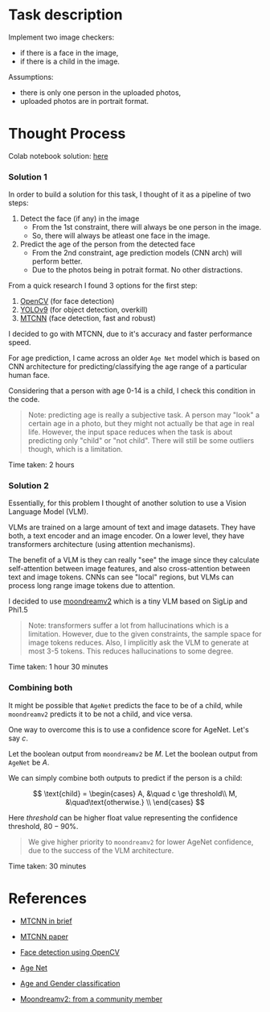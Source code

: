 # Task description

Implement two image checkers:
- if there is a face in the image,
- if there is a child in the image.

Assumptions:
- there is only one person in the uploaded photos,
- uploaded photos are in portrait format.


# Thought Process

Colab notebook solution: [here](https://colab.research.google.com/drive/11DQIadiFSDEzShFCabw_indxmXo-AB1Y?usp=sharing)


### Solution 1
In order to build a solution for this task, I thought of it as a pipeline of two steps:

1. Detect the face (if any) in the image
    - From the 1st constraint, there will always be one person in the image.
    - So, there will always be atleast one face in the image.
2. Predict the age of the person from the detected face
    - From the 2nd constraint, age prediction models (CNN arch) will perform better.
    - Due to the photos being in potrait format. No other distractions.


From a quick research I found 3 options for the first step:

1. [OpenCV](https://opencv.org) (for face detection)
2. [YOLOv9](https://arxiv.org/abs/2402.13616) (for object detection, overkill)
3. [MTCNN](https://arxiv.org/abs/1604.02878) (face detection, fast and robust)

I decided to go with MTCNN, due to it's accuracy and faster performance speed.

For age prediction, I came across an older `Age Net` model which is based on CNN architecture for predicting/classifying the age range of a particular human face.

Considering that a person with age 0-14 is a child, I check this condition in the code.


> Note: predicting age is really a subjective task. A person may "look" a certain age in a photo, but they might not actually be that age in real life. However, the input space reduces when the task is about predicting only "child" or "not child". There will still be some outliers though, which is a limitation.

Time taken: 2 hours

### Solution 2
Essentially, for this problem I thought of another solution to use a Vision Language Model (VLM).

VLMs are trained on a large amount of text and image datasets. They have both, a text encoder and an image encoder. On a lower level, they have transformers architecture (using attention mechanisms).

The benefit of a VLM is they can really "see" the image since they calculate self-attention between image features, and also cross-attention between text and image tokens. CNNs can see "local" regions, but VLMs can process long range image tokens due to attention.

I decided to use [moondreamv2](https://huggingface.co/vikhyatk/moondream2) which is a tiny VLM based on SigLip and Phi1.5

> Note: transformers suffer a lot from hallucinations which is a limitation. However, due to the given constraints, the sample space for image tokens reduces. Also, I implicitly ask the VLM to generate at most 3-5 tokens. This reduces hallucinations to some degree.

Time taken: 1 hour 30 minutes


### Combining both

It might be possible that `AgeNet` predicts the face to be of a child, while `moondreamv2` predicts it to be not a child, and vice versa.

One way to overcome this is to use a confidence score for AgeNet. Let's say $c$.

Let the boolean output from `moondreamv2` be $M$. Let the boolean output from `AgeNet` be $A$.

We can simply combine both outputs to predict if the person is a child:

$$ 
\text{child} = 
     \begin{cases}
       A, &\quad c \ge threshold\\
       M, &\quad\text{otherwise.} \\ 
     \end{cases}
$$

Here $threshold$ can be higher float value representing the confidence threshold, $80-90$%.

> We give higher priority to `moondreamv2` for lower AgeNet confidence, due to the success of the VLM architecture.

Time taken: 30 minutes

# References

- [MTCNN in brief](https://towardsdatascience.com/robust-face-detection-with-mtcnn-400fa81adc2e)

- [MTCNN paper](https://arxiv.org/abs/1604.02878)

- [Face detection using OpenCV](https://pyimagesearch.com/2018/02/26/face-detection-with-opencv-and-deep-learning/)

- [Age Net](https://talhassner.github.io/home/publication/2015_CVPR)

- [Age and Gender classification](https://gist.github.com/GilLevi/c9e99062283c719c03de)

- [Moondreamv2: from a community member](https://x.com/vikhyatk/status/1764793494311444599?s=20)

